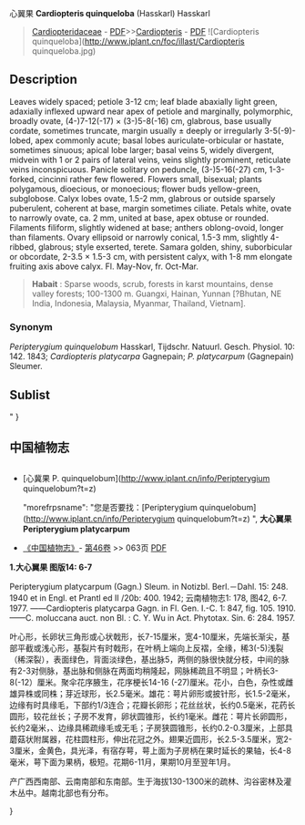 心翼果  **Cardiopteris quinqueloba** (Hasskarl) Hasskarl

> [Cardiopteridaceae](http://www.iplant.cn/info/Cardiopteridaceae?t=foc) - [PDF](http://www.iplant.cn/foc/pdf/Cardiopteridaceae.pdf)>>[Cardiopteris](http://www.iplant.cn/info/Cardiopteris?t=foc) - [PDF](http://www.iplant.cn/foc/pdf/Cardiopteris.pdf)
![Cardiopteris quinqueloba](http://www.iplant.cn/foc/illast/Cardiopteris quinqueloba.jpg)

## Description

Leaves widely spaced; petiole 3-12 cm; leaf blade abaxially light green, adaxially inflexed upward near apex of petiole and marginally, polymorphic, broadly ovate, (4-)7-12(-17) × (3-)5-8(-16) cm, glabrous, base usually cordate, sometimes truncate, margin usually ± deeply or irregularly 3-5(-9)-lobed, apex commonly acute; basal lobes auriculate-orbicular or hastate, sometimes sinuous; apical lobe larger; basal veins 5, widely divergent, midvein with 1 or 2 pairs of lateral veins, veins slightly prominent, reticulate veins inconspicuous. Panicle solitary on peduncle, (3-)5-16(-27) cm, 1-3-forked, cincinni rather few flowered. Flowers small, bisexual; plants polygamous, dioecious, or monoecious; flower buds yellow-green, subglobose. Calyx lobes ovate, 1.5-2 mm, glabrous or outside sparsely puberulent, coherent at base, margin sometimes ciliate. Petals white, ovate to narrowly ovate, ca. 2 mm, united at base, apex obtuse or rounded. Filaments filiform, slightly widened at base; anthers oblong-ovoid, longer than filaments. Ovary ellipsoid or narrowly conical, 1.5-3 mm, slightly 4-ribbed, glabrous; style exserted, terete. Samara golden, shiny, suborbicular or obcordate, 2-3.5 × 1.5-3 cm, with persistent calyx, with 1-8 mm elongate fruiting axis above calyx. Fl. May-Nov, fr. Oct-Mar.

> **Habait** : 
> Sparse woods, scrub, forests in karst mountains, dense valley forests; 100-1300 m. Guangxi, Hainan, Yunnan [?Bhutan, NE India, Indonesia, Malaysia, Myanmar, Thailand, Vietnam].

### Synonym
*Peripterygium quinquelobum* Hasskarl, Tijdschr. Natuurl. Gesch. Physiol. 10: 142. 1843; *Cardiopteris platycarpa* Gagnepain; *P. platycarpum* (Gagnepain) Sleumer.

## Sublist
"
}
## 中国植物志

## 
* [心冀果  P.  quinquelobum](http://www.iplant.cn/info/Peripterygium quinquelobum?t=z)

  "morefrpsname": "您是否要找：<span class='spantxt'>[Peripterygium quinquelobum](http://www.iplant.cn/info/Peripterygium quinquelobum?t=z)  ",
**大心翼果 Peripterygium platycarpum**

* [《中国植物志》](http://www.iplant.cn/frps)- [第46卷](http://www.iplant.cn/frps/vol/46) >> 063页 [PDF](http://www.iplant.cn/frps/pdf/46/063.PDF)

**1.大心翼果 图版14: 6-7**

Peripterygium platycarpum (Gagn.) Sleum. in Notizbl. Berl.－Dahl. 15: 248. 1940 et in Engl. et Prantl ed II /20b: 400. 1942; 云南植物志1: 178, 图42, 6-7. 1977. ——Cardiopteris platycarpa Gagn. in Fl. Gen. I.-C. 1: 847, fig. 105. 1910. ——C. moluccana auct. non Bl. : C. Y. Wu in Act. Phytotax. Sin. 6: 284. 1957.

叶心形，长卵状三角形或心状戟形，长7-15厘米，宽4-10厘米，先端长渐尖，基部平截或浅心形，基裂片有时戟形，在叶柄上端向上反褶，全缘，稀3(-5)浅裂（稀深裂），表面绿色，背面淡绿色，基出脉5，两侧的脉很快就分枝，中间的脉有2-3对侧脉，基出脉和侧脉在两面均稍隆起，网脉稀疏且不明显；叶柄长3-8(-12）厘米。聚伞花序腋生，花序梗长14-16 (-27)厘米。花小，白色，杂性或雌雄异株或同株；芽近球形，长2.5毫米。雄花：萼片卵形或披针形，长1.5-2毫米，边缘有时具缘毛，下部约1/3连合；花瓣长卵形；花丝丝状，长约0.5毫米，花药长圆形，较花丝长；子房不发育，卵状圆锥形，长约1毫米。雌花：萼片长卵圆形，长约2毫米，、边缘具稀疏缘毛或无毛；子房狭圆锥形，长约0.2-0.3厘米，上部具蘑菇状附属器，花柱圆柱形，伸出花冠之外。翅果近圆形，长2.5-3.5厘米，宽2-3厘米，金黄色，具光泽，有宿存萼，萼上面为子房柄在果时延长的果轴，长4-8毫米，萼下面为果柄，极短。花期6-11月，果期10月至翌年1月。

产广西西南部、云南南部和东南部。生于海拔130-1300米的疏林、沟谷密林及灌木丛中。越南北部也有分布。

}